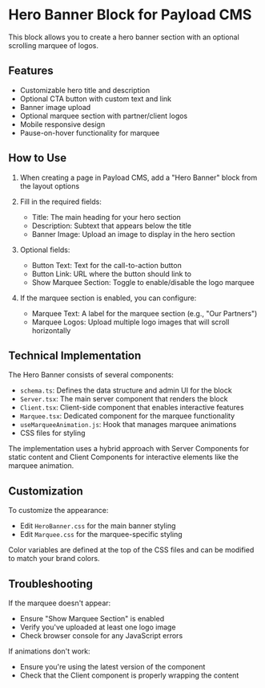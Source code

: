 # Hero Banner Block for Payload CMS

This block allows you to create a hero banner section with an optional scrolling marquee of logos.

## Features

- Customizable hero title and description
- Optional CTA button with custom text and link
- Banner image upload
- Optional marquee section with partner/client logos
- Mobile responsive design
- Pause-on-hover functionality for marquee

## How to Use

1. When creating a page in Payload CMS, add a "Hero Banner" block from the layout options
2. Fill in the required fields:
   - Title: The main heading for your hero section
   - Description: Subtext that appears below the title
   - Banner Image: Upload an image to display in the hero section

3. Optional fields:
   - Button Text: Text for the call-to-action button
   - Button Link: URL where the button should link to
   - Show Marquee Section: Toggle to enable/disable the logo marquee
   
4. If the marquee section is enabled, you can configure:
   - Marquee Text: A label for the marquee section (e.g., "Our Partners")
   - Marquee Logos: Upload multiple logo images that will scroll horizontally

## Technical Implementation

The Hero Banner consists of several components:

- `schema.ts`: Defines the data structure and admin UI for the block
- `Server.tsx`: The main server component that renders the block
- `Client.tsx`: Client-side component that enables interactive features
- `Marquee.tsx`: Dedicated component for the marquee functionality
- `useMarqueeAnimation.js`: Hook that manages marquee animations
- CSS files for styling

The implementation uses a hybrid approach with Server Components for static content and Client Components for interactive elements like the marquee animation.

## Customization

To customize the appearance:

- Edit `HeroBanner.css` for the main banner styling
- Edit `Marquee.css` for the marquee-specific styling

Color variables are defined at the top of the CSS files and can be modified to match your brand colors.

## Troubleshooting

If the marquee doesn't appear:
- Ensure "Show Marquee Section" is enabled
- Verify you've uploaded at least one logo image
- Check browser console for any JavaScript errors

If animations don't work:
- Ensure you're using the latest version of the component
- Check that the Client component is properly wrapping the content
